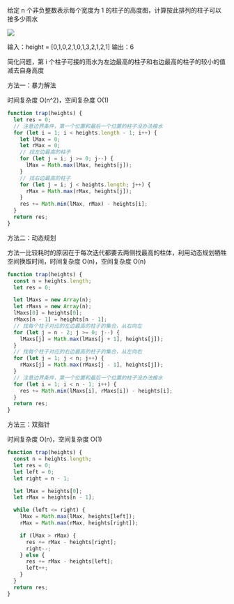 给定 n 个非负整数表示每个宽度为 1 的柱子的高度图，计算按此排列的柱子可以接多少雨水

![](https://assets.leetcode-cn.com/aliyun-lc-upload/uploads/2018/10/22/rainwatertrap.png)

输入：height = [0,1,0,2,1,0,1,3,2,1,2,1]
输出：6

简化问题，第 i 个柱子可接的雨水为左边最高的柱子和右边最高的柱子的较小的值减去自身高度

方法一：暴力解法

时间复杂度 O(n^2)，空间复杂度 O(1)

```js
function trap(heights) {
  let res = 0;
  // 注意边界条件，第一个位置和最后一个位置的柱子没办法接水
  for (let i = 1; i < heights.length - 1; i++) {
    let lMax = 0;
    let rMax = 0;
    // 找左边最高的柱子
    for (let j = i; j >= 0; j--) {
      lMax = Math.max(lMax, heights[j]);
    }
    // 找右边最高的柱子
    for (let j = i; j < heights.length; j++) {
      rMax = Math.max(rMax, heights[j]);
    }
    res += Math.min(lMax, rMax) - heights[i];
  }
  return res;
}
```

方法二：动态规划

方法一比较耗时的原因在于每次迭代都要去两侧找最高的柱体，利用动态规划牺牲空间换取时间，时间复杂度 O(n)，空间复杂度 O(n)

```js
function trap(heights) {
  const n = heights.length;
  let res = 0;

  let lMaxs = new Array(n);
  let rMaxs = new Array(n);
  lMaxs[0] = heights[0];
  rMaxs[n - 1] = heights[n - 1];
  // 找每个柱子对应的左边最高的柱子的集合，从右向左
  for (let j = n - 2; j >= 0; j--) {
    lMaxs[j] = Math.max(lMaxs[j + 1], heights[j]);
  }
  // 找每个柱子对应的右边最高的柱子的集合，从左向右
  for (let j = 1; j < n; j++) {
    rMaxs[j] = Math.max(rMaxs[j - 1], heights[j]);
  }
  // 注意边界条件，第一个位置和最后一个位置的柱子没办法接水
  for (let i = 1; i < n - 1; i++) {
    res += Math.min(lMaxs[i], rMaxs[i]) - heights[i];
  }
  return res;
}
```

方法三：双指针

时间复杂度 O(n)，空间复杂度 O(1)

```js
function trap(heights) {
  const n = heights.length;
  let res = 0;
  let left = 0;
  let right = n - 1;

  let lMax = heights[0];
  let rMax = heights[n - 1];

  while (left <= right) {
    lMax = Math.max(lMax, heights[left]);
    rMax = Math.max(rMax, heights[right]);

    if (lMax > rMax) {
      res += rMax - heights[right];
      right--;
    } else {
      res += rMax - heights[left];
      left++;
    }
  }
  return res;
}
```
